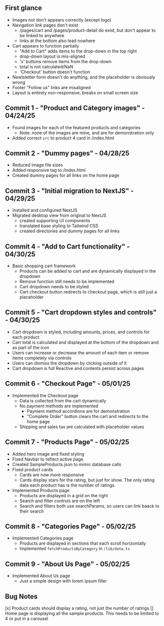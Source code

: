 ## First glance

- Images not don't appears correctly (except logo)
- Navigation link pages don't exist
  - /pages/cart and /pages/product-detail do exist, but don't appear to be linked to anywhere
  - links at the bottom also lead nowhere
- Cart appears to function partially
  - "Add to Cart" adds items to the drop-down in the top right
  - drop-down layout is mis-aligned
  - 'x' buttons remove items from the drop-down
  - total is not calculated/NaN
  - 'Checkout' button doesn't function
- Newlsletter form doesn't do anything, and the placeholder is obviously wrong
- Footer "Follow us" links are misaligned
- Layout is entirely non-responsive, breaks on small screen size

## Commit 1 - "Product and Category images" - 04/24/25

- Found images for each of the featured products and categories
  - Note: none of the images are mine, and are for demonstration only
- Added correct `src` to product 4 card in /index.html

## Commit 2 - "Dummy pages" - 04/28/25

- Reduced image file sizes
- Added responsive tag to /index.html
- Created dummy pages for all links on the home page

## Commit 3 - "Initial migration to NextJS" - 04/29/25

- Installed and configured NextJS
- Migrated desktop view from original to NextJS
  - created supporting UI components
  - translated base styling to Tailwind CSS
  - created directories and dummy pages for all links

## Commit 4 - "Add to Cart functionality" - 04/30/25

- Basic shopping cart framework
  - Products can be added to cart and are dynamically displayed in the dropdown
  - Remove function still needs to be implemented
  - Cart dropdown needs to be styled
  - Cart checkout button redirects to checkout page, which is still just a placeholder

## Commit 5 - "Cart dropdown styles and controls" - 04/30/25

- Cart dropdown is styled, including amounts, prices, and controls for each product
- Cart total is calculated and displayed at the bottom of the dropdown and as part of the icon
- Users can increase or decrease the amount of each item or remove items completely via controls
- Users can dismiss the dropdown by clicking outside of it
- Cart dropdown is full Reactive and contents persist across pages

## Commit 6 - "Checkout Page" - 05/01/25

- Implemented the Checkout page
  - Data is collected from the cart dynamically
  - No payment methods are implemented
    - Payment method accordions are for demonstration
    - "Complete Order" button clears the cart and redirects to the home page
  - Shipping and sales tax are calculated with placeholder values

## Commit 7 - "Products Page" - 05/02/25

- Added hero image and fixed styling
- Fixed Navbar to reflect active page
- Created SampleProducts.json to mimic database calls
- Fixed product cards
  - Cards are now more responsive
  - Cards display stars for the rating, but just for show. The only rating data each product has is the number of ratings.
- Implemented Products page
  - Products are displayed in a grid on the right
  - Search and filter controls are on the left
  - Search and filters both use searchParams, so users can link baack to their search

## Commit 8 - "Categories Page" - 05/02/25

- Implemented Categories page
  - Products are displayed in sections that each scroll horizontally
  - Implemented `fetchProductsByCategory` in `/lib/data.ts`

## Commit 9 - "About Us Page" - 05/02/25

- Implemented About Us page
  - Just a simple design with lorem ipsum filler

## Bug Notes

[x] Product cards should display a rating, not just the number of ratings
[] Home page is displaying all the sample products. This needs to be limited to 4 or put in a carousel
